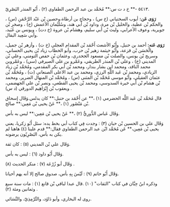 ٥٤١٣ -** خ د ت س:** مُحَمَّد بن عبد الرحمن الطفاوي (٢) ، أَبُو المنذر البَصْرِيّ.

**رَوَى عَن:** أيوب السختياني (خ س) ، وحجاج بن أرطاة،وحصين بْن عَبْد الرَّحْمَنِ (س) ، والحكم بْن عطية، والخليل بْن مرة، وداود بْن أَبي هند، وسُلَيْمان الأعمش (خ) ، وصخر بْن جويرية، وعوف الأعرابي، وليث بْن أَبي سليم، وهشام بْن عروة (خ دت) ، ويونس بن عُبَيد، وأبي سَعِيد البقال.

**رَوَى عَنه:** أحمد بن حنبل، وأَبُو الأشعث أَحْمَد بْن المقدام العجلي (خ ت) ، وأزهر بْن جميل، والْحَسَن بْن قزعة، وأَبُو خيثمة زهير بْن حرب، وأبو الخطاب زياد بْن يحيى الحساني، وسريج بْن يونس، والصلت بْن مسعود الجحدري، وعثمان بْن حفص التومني، وعلي بْن المديني (خ) ، وعلي بْن المنذر الطريقي، وعَمْرو بن علي الصيرفي (سي) ، وعَمْروبن محمد الناقد، ومحمد ابن بشار بندار، ومحمد بْن أَبي بكر المقدمي، ومُحَمَّد بْن زياد الزيادي، ومحمد بْن عَبد اللَّهِ الرزي، ومحمد بن عبد الاعلى الصنعاني (ت) ، ومُحَمَّد بْن عثمان العقيلي، وأَبُو موسى مُحَمَّد بْن المثنى (س) ، ومُحَمَّد بْن المنهال الضرير، ومحمد بْن هشام بْن أَبي خيرة السدوسي، ومحمد بْن يحيى القطعي، ونصر بْن علي الجهضمي، ويعقوب بْن إِبْرَاهِيم الدورقي (د س) .

قال مُحَمَّد بْن عَبد اللَّه الحضرمي (١) ،** عن أَحْمَد بن حنبل:** كان يدلس.وَقَال إسحاق بْن مَنْصُور (١) ،** عَنْ يحيى بْن مَعِين:** صالح.

وَقَال عَباس الدُّورِيُّ (٢) ،** عَنْ يحيى بْن مَعِين:** ليس به بأس.

وَقَال علي بن الحسين بْن حبان (٣) : وجدت فِي كتاب أبي بخط يده: سئل أَبُو زكريا، يعني يحيى بْن مَعِين،** عَن مُحَمَّد ابْن عبد الرحمن الطفاوي فقال:** قدم علينا (٤) هاهنا لم يكن به بأس، البَصْرِيّون يرضونه.

وَقَال علي بْن المديني (٥) : كان ثقة.

وَقَال أَبُو داود (٦) : ليس به بأس.

وَقَال أبو زُرْعَة (٧) : منكر الحديث (٨) .

وَقَال أَبُو حاتم (٩) : لَيْسَ بِهِ بأس، صدوق صالح إلا أنه يهم أحيانا.

وذكره ابنُ حِبَّان في كتاب "الثقات" (١٠) .قال عبدا لباقي بْن قانع (١) : مات سنة سبع وثمانين ومئة (٢) .

روى له البخاري، وأبو دَاوُد، والتِّرْمِذِيّ، والنَّسَائي.